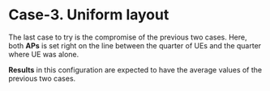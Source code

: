 # Case-3. Uniform layout

The last case to try is the compromise of the previous two cases.
Here, both **APs** is set right on the line between the quarter of UEs and the quarter where UE was alone.

**Results** in this configuration are expected to have the average values of the previous two cases.
